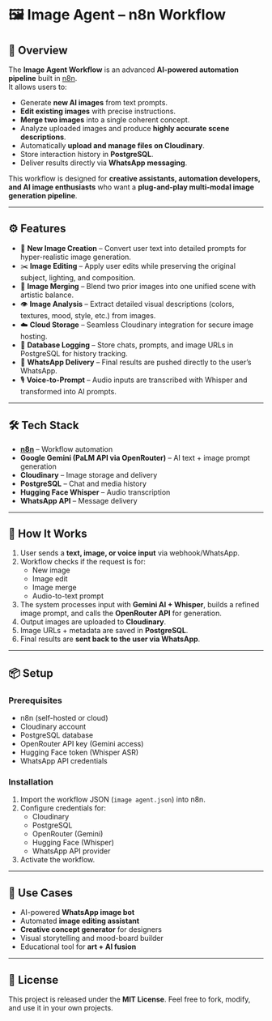 # 🖼️ Image Agent – n8n Workflow  

## 📌 Overview  
The **Image Agent Workflow** is an advanced **AI-powered automation pipeline** built in [n8n](https://n8n.io/).  
It allows users to:  
- Generate **new AI images** from text prompts.  
- **Edit existing images** with precise instructions.  
- **Merge two images** into a single coherent concept.  
- Analyze uploaded images and produce **highly accurate scene descriptions**.  
- Automatically **upload and manage files on Cloudinary**.  
- Store interaction history in **PostgreSQL**.  
- Deliver results directly via **WhatsApp messaging**.  

This workflow is designed for **creative assistants, automation developers, and AI image enthusiasts** who want a **plug-and-play multi-modal image generation pipeline**.  

---

## ⚙️ Features  
- 🎨 **New Image Creation** – Convert user text into detailed prompts for hyper-realistic image generation.  
- ✂️ **Image Editing** – Apply user edits while preserving the original subject, lighting, and composition.  
- 🔗 **Image Merging** – Blend two prior images into one unified scene with artistic balance.  
- 👁️ **Image Analysis** – Extract detailed visual descriptions (colors, textures, mood, style, etc.) from images.  
- ☁️ **Cloud Storage** – Seamless Cloudinary integration for secure image hosting.  
- 💾 **Database Logging** – Store chats, prompts, and image URLs in PostgreSQL for history tracking.  
- 📲 **WhatsApp Delivery** – Final results are pushed directly to the user’s WhatsApp.  
- 🎙️ **Voice-to-Prompt** – Audio inputs are transcribed with Whisper and transformed into AI prompts.  

---

## 🛠️ Tech Stack  
- **[n8n](https://n8n.io/)** – Workflow automation  
- **Google Gemini (PaLM API via OpenRouter)** – AI text + image prompt generation  
- **Cloudinary** – Image storage and delivery  
- **PostgreSQL** – Chat and media history  
- **Hugging Face Whisper** – Audio transcription  
- **WhatsApp API** – Message delivery  

---

## 🚀 How It Works  
1. User sends a **text, image, or voice input** via webhook/WhatsApp.  
2. Workflow checks if the request is for:  
   - New image  
   - Image edit  
   - Image merge  
   - Audio-to-text prompt  
3. The system processes input with **Gemini AI + Whisper**, builds a refined image prompt, and calls the **OpenRouter API** for generation.  
4. Output images are uploaded to **Cloudinary**.  
5. Image URLs + metadata are saved in **PostgreSQL**.  
6. Final results are **sent back to the user via WhatsApp**.  

---

## 📦 Setup  

### Prerequisites  
- n8n (self-hosted or cloud)  
- Cloudinary account  
- PostgreSQL database  
- OpenRouter API key (Gemini access)  
- Hugging Face token (Whisper ASR)  
- WhatsApp API credentials  

### Installation  
1. Import the workflow JSON (`image agent.json`) into n8n.  
2. Configure credentials for:  
   - Cloudinary  
   - PostgreSQL  
   - OpenRouter (Gemini)  
   - Hugging Face (Whisper)  
   - WhatsApp API provider  
3. Activate the workflow.  

---

## 🔮 Use Cases  
- AI-powered **WhatsApp image bot**  
- Automated **image editing assistant**  
- **Creative concept generator** for designers  
- Visual storytelling and mood-board builder  
- Educational tool for **art + AI fusion**  

---

## 📜 License  
This project is released under the **MIT License**. Feel free to fork, modify, and use it in your own projects.  

